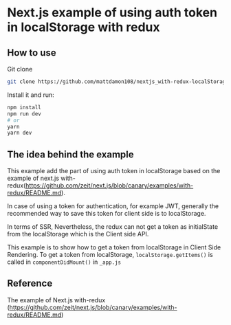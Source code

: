 # Next.js example of using auth token in localStorage with redux

## How to use

Git clone

```bash
git clone https://github.com/mattdamon108/nextjs_with-redux-localStorage.git
```

Install it and run:

```bash
npm install
npm run dev
# or
yarn
yarn dev
```

## The idea behind the example

This example add the part of using auth token in localStorage based on the example of next.js with-redux(https://github.com/zeit/next.js/blob/canary/examples/with-redux/README.md).

In case of using a token for authentication, for example JWT, generally the recommended way to save this token for client side is to localStorage.

In terms of SSR, Nevertheless, the redux can not get a token as initialState from the localStorage which is the Client side API.

This example is to show how to get a token from localStorage in Client Side Rendering. To get a token from localStorage, `localStorage.getItems()` is called in `componentDidMount()` in `_app.js`

## Reference

The example of Next.js with-redux
(https://github.com/zeit/next.js/blob/canary/examples/with-redux/README.md)
